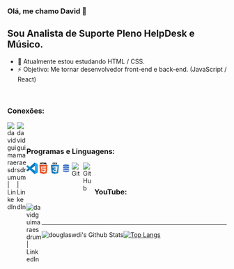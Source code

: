 ### Olá, me chamo David 👋

## Sou Analista de Suporte Pleno HelpDesk e Músico.
- 🌱 Atualmente estou estudando HTML / CSS.
- ⚡ Objetivo: Me tornar desenvolvedor front-end e back-end. (JavaScript / React)

<br />

### Conexões:

[<img align="left" alt="davidguimaraesdrum | LinkedIn" width="22px" src="https://cdn.jsdelivr.net/npm/simple-icons@v3/icons/linkedin.svg" />][linkedin]
[<img align="left" alt="davidguimaraesdrum | LinkedIn" width="22px" src="https://w7.pngwing.com/pngs/705/107/png-transparent-microsoft-outlook-outlook-com-outlook-mobile-email-outlook-miscellaneous-blue-angle.png" />][email]

<br />
<br />

### Programas e Linguagens:

<img align="left" alt="Visual Studio Code" width="26px" src="https://raw.githubusercontent.com/github/explore/80688e429a7d4ef2fca1e82350fe8e3517d3494d/topics/visual-studio-code/visual-studio-code.png" />
<img align="left" alt="HTML5" width="26px" src="https://raw.githubusercontent.com/github/explore/80688e429a7d4ef2fca1e82350fe8e3517d3494d/topics/html/html.png" />
<img align="left" alt="CSS3" width="26px" src="https://raw.githubusercontent.com/github/explore/80688e429a7d4ef2fca1e82350fe8e3517d3494d/topics/css/css.png" />
<img align="left" alt="SQL" width="26px" src="https://raw.githubusercontent.com/github/explore/80688e429a7d4ef2fca1e82350fe8e3517d3494d/topics/sql/sql.png" />
<img align="left" alt="Git" width="26px" src="https://cdn4.iconfinder.com/data/icons/free-social-media-icons-1/200/1469470492_Git-512.png" />
<img align="left" alt="GitHub" width="26px" src="https://cdn1.iconfinder.com/data/icons/social-media-and-logos-8/32/social_media_online_logo_github-512.png" />

<!-- <img align="left" alt="React" width="26px" src="https://raw.githubusercontent.com/github/explore/80688e429a7d4ef2fca1e82350fe8e3517d3494d/topics/react/react.png" /> -->
<!-- <img align="left" alt="Node.js" width="26px" src="https://raw.githubusercontent.com/github/explore/80688e429a7d4ef2fca1e82350fe8e3517d3494d/topics/nodejs/nodejs.png" /> -->
<!-- <img align="left" alt="JavaScript" width="26px" src="https://raw.githubusercontent.com/github/explore/80688e429a7d4ef2fca1e82350fe8e3517d3494d/topics/javascript/javascript.png" /> -->
<br />
<br />
<!-- --- -->

### YouTube:
[<img align="left" alt="davidguimaraesdrum | LinkedIn" width="35px" src="https://play-lh.googleusercontent.com/S4wylkvt2jz16hnG9IG0pAZosbB82nWWy8P-rQkb54uH-SCVd5L2j7z7x1Vz5pZvIRc" />][youtube] 

<br />
<br />

---

<img align="left" alt="douglaswdi's Github Stats" src="https://github-readme-stats.vercel.app/api?username=davidguimaraesdrum&show_icons=true&theme=radical" />

[![Top Langs](https://github-readme-stats.vercel.app/api/top-langs/?username=davidguimaraesdrum&theme=radical)](https://github.com/davidguimaraesdrum)

[linkedin]: https://www.linkedin.com/in/david-guimarães-1311b834
[email]: mailto:david.guima@hotmail.com
[youtube]: https://www.youtube.com/channel/UCa3poBw_0uQt6O4hexk6j1w
